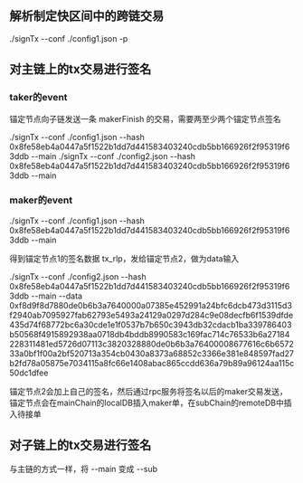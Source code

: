 ## 解析制定快区间中的跨链交易
./signTx --conf ./config1.json -p

## 对主链上的tx交易进行签名

### taker的event
锚定节点向子链发送一条 makerFinish 的交易，需要两至少两个锚定节点签名

./signTx --conf ./config1.json --hash 0x8fe58eb4a0447a5f1522b1dd7d441583403240cdb5bb166926f2f95319f63ddb --main
./signTx --conf ./config2.json --hash 0x8fe58eb4a0447a5f1522b1dd7d441583403240cdb5bb166926f2f95319f63ddb --main

### maker的event

./signTx --conf ./config1.json --hash 0x8fe58eb4a0447a5f1522b1dd7d441583403240cdb5bb166926f2f95319f63ddb --main

得到锚定节点1的签名数据  tx_rlp，发给锚定节点2，做为data输入

./signTx --conf ./config2.json --hash 0x8fe58eb4a0447a5f1522b1dd7d441583403240cdb5bb166926f2f95319f63ddb --main --data 0xf8d9f8d7880de0b6b3a7640000a07385e452991a24bfc6dcb473d3115d3f2940ab7095927fab62793e5493a24129a0297d284c9e08decfb6f1539dfde435d74f68772bc6a30cde1e1f0537b7b650c3943db32cdacb1ba339786403b50568f4915892938aa0718db4bddb8990583c169fac714c76533b6a27184228311481ed5726d07113c3820328880de0b6b3a76400008677616c6b657233a0bf1f00a2bf520713a354cb0430a8373a68852c3366e381e848597fad27b2fd78a05875e7034115a8fc66e1408abac865ccdd636a79b89a96124aa115c50dc1dfee

锚定节点2会加上自己的签名，然后通过rpc服务将签名以后的maker交易发送，锚定节点会在mainChain的localDB插入maker单，在subChain的remoteDB中插入待接单

## 对子链上的tx交易进行签名

与主链的方式一样，将 --main 变成 --sub